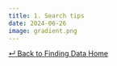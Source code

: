 ```yaml
---
title: 1. Search tips
date: 2024-06-26
image: gradient.png
---
```


[↵ Back to Finding Data Home](/resources/finding-data/)
